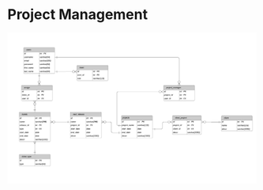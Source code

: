 # Project Management

<img src="https://github.com/RavArty/project_management/blob/master/diagram_pic.jpeg" title="FVCproductions" alt="FVCproductions">

